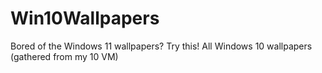 # Win10Wallpapers
Bored of the Windows 11 wallpapers? Try this! All Windows 10 wallpapers (gathered from my 10 VM)
